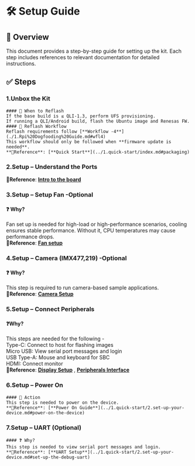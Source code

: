 
# 🛠️ Setup Guide

## 📘 Overview
This document provides a step-by-step guide for setting up the kit. Each step includes references to relevant documentation for detailed instructions.

## ✅ Steps

### 1.Unbox the Kit 
	#### 🔄 When to Reflash
	If the base build is ≤ QLI-1.3, perform UFS provisioning.
	If running a QLI/Android build, flash the Ubuntu image and Renesas FW.
	#### 🔁 Reflash Workflow
	Reflash requirements follow [**Workflow -4**](./1.Rpi%20Dogfooding%20Guide.md#wfl4)  
	This workflow should only be followed when **firmware update is needed**.  
    **📎Reference**: [**Quick Start**](../1.quick-start/index.md#packaging)

### 2.Setup – Understand the Ports  
   **📎Reference**: [**Intro to the board**](../1.quick-start/index.md#introduction-to-the-board)

### 3.Setup – Setup Fan -Optional 
   #### ❓ Why? 
   Fan set up is needed for high-load or high-performance scenarios, cooling ensures stable performance. Without it, CPU temperatures may cause performance drops.  
   **📎Reference**: [**Fan setup**](../2.peripherals-and-interfaces/7.fan.md#install-the-fan)

### 4.Setup – Camera (IMX477,219) -Optional
   #### ❓ Why?
   This step is required to run camera-based sample applications.  
   **📎Reference**: [**Camera Setup**](../2.peripherals-and-interfaces/3.csi.md#connect-the-camera-cable)

### 5.Setup – Connect Peripherals   
   #### ❓Why?
   This steps are needed for the following -  
   Type-C: Connect to host for flashing images  
   Micro USB: View serial port messages and login  
   USB Type-A: Mouse and keyboard for SBC  
   HDMI: Connect monitor   
   **📎Reference**: [**Display Setup**](../1.quick-start/2.set-up-your-device.md#connect-an-hdmi-display) , [**Peripherals Interface**](../2.peripherals-and-interfaces/1.40-pin-ls-connector.md)

### 6.Setup – Power On 
	#### 🔌 Action
	This step is needed to power on the device.  
    **📎Reference**: [**Power On Guide**](../1.quick-start/2.set-up-your-device.md#power-on-the-device)  

### 7.Setup – UART (Optional)
	#### ❓ Why?
	This step is needed to view serial port messages and login.  
    **📎Reference**: [**UART Setup**](../1.quick-start/2.set-up-your-device.md#set-up-the-debug-uart)  

